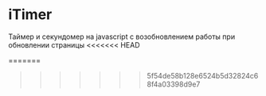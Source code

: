 # iTimer
Таймер и секундомер на javascript с возобновлением работы при обновлении страницы
<<<<<<< HEAD

=======
>>>>>>> 5f54de58b128e6524b5d32824c68f4a03398d9e7
